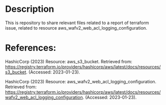 # Description

This is repository to share relevant files related to a report of terraform issue, related to resource aws_wafv2_web_acl_logging_configuration.

# References:

HashicCorp (2023) Resource: aws_s3_bucket. Retrieved from: https://registry.terraform.io/providers/hashicorp/aws/latest/docs/resources/s3_bucket. (Accessed: 2023-01-23).

HashicCorp (2023) Resource: aws_wafv2_web_acl_logging_configuration. Retrieved from: https://registry.terraform.io/providers/hashicorp/aws/latest/docs/resources/wafv2_web_acl_logging_configuration. (Accessed: 2023-01-23).

